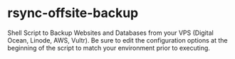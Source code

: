# rsync-offsite-backup
Shell Script to Backup Websites and Databases from your VPS (Digital Ocean, Linode, AWS, Vultr).
Be sure to edit the configuration options at the beginning of the script to match your environment prior to executing.
